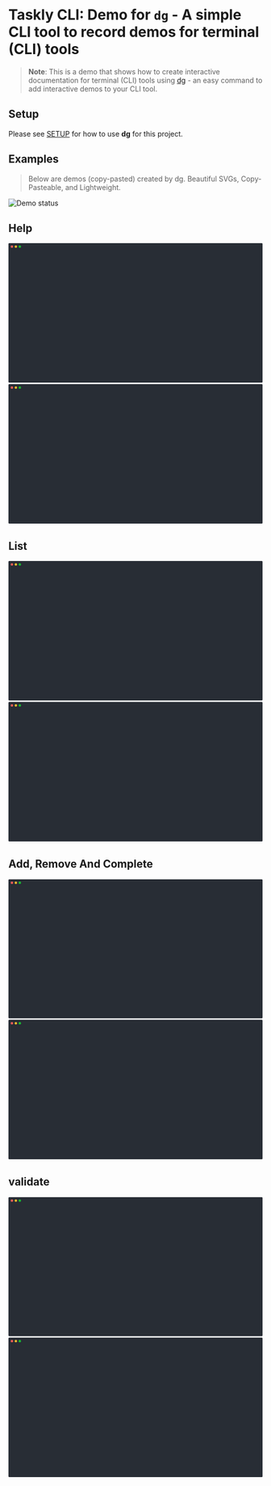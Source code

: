 # Taskly CLI: Demo for `dg` - A simple CLI tool to record demos for terminal (CLI) tools

> **Note**: This is a demo that shows how to create interactive documentation for terminal (CLI) tools using [dg](https://github.com/DeepGuide-Ai/dg) - an easy command to add interactive demos to your CLI tool.

## Setup

Please see [SETUP](SETUP.md) for how to use **dg** for this project.

## Examples

> Below are demos (copy-pasted) created by dg. Beautiful SVGs, Copy-Pasteable, and Lightweight.

<!-- Self-testing badge (remove if not using CI yet) -->
![Demo status](https://github.com/DeepGuide-Ai/dg-demo/actions/workflows/validate-dg.yml/badge.svg)


## Help

<!--Remove one image if your site handles dark-mode automatically-->
![Help - light](/.dg/svg/help-light.svg#gh-light-mode-only)
![Help - dark](/.dg/svg/help-dark.svg#gh-dark-mode-only)


## List

<!--Remove one image if your site handles dark-mode automatically-->
![List - light](/.dg/svg/list-light.svg#gh-light-mode-only)
![List - dark](/.dg/svg/list-dark.svg#gh-dark-mode-only)



## Add, Remove And Complete

<!--Remove one image if your site handles dark-mode automatically-->
![Add - light](/.dg/svg/add-light.svg#gh-light-mode-only)
![Add - dark](/.dg/svg/add-dark.svg#gh-dark-mode-only)


## validate

<!--Remove one image if your site handles dark-mode automatically-->
![validate - light](/.dg/svg/validate-light.svg#gh-light-mode-only)
![validate - dark](/.dg/svg/validate-dark.svg#gh-dark-mode-only)


